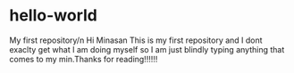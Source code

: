 # hello-world
My first repository/n
Hi Minasan This is  my first repository and I dont exaclty get what I am doing myself so I am just blindly typing anything that comes to my min.Thanks for reading!!!!!!  
